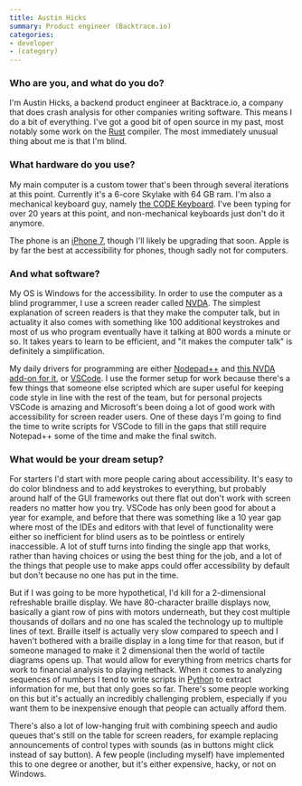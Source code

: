 ```yaml
---
title: Austin Hicks
summary: Product engineer (Backtrace.io)
categories:
- developer 
- (category)
---
```


### Who are you, and what do you do?

I'm Austin Hicks, a backend product engineer at Backtrace.io, a company that does crash analysis for other companies writing software. This means I do a bit of everything. I've got a good bit of open source in my past, most notably some work on the [Rust][] compiler. The most immediately unusual thing about me is that I'm blind.

### What hardware do you use?

My main computer is a custom tower that's been through several iterations at this point. Currently it's a 6-core Skylake with 64 GB ram. I'm also a mechanical keyboard guy, namely [the CODE Keyboard][code]. I've been typing for over 20 years at this point, and non-mechanical keyboards just don't do it anymore.

The phone is an [iPhone 7][iphone-7], though I'll likely be upgrading that soon. Apple is by far the best at accessibility for phones, though sadly not for computers.

### And what software?

My OS is Windows for the accessibility. In order to use the computer as a blind programmer, I use a screen reader called [NVDA](https://www.nvaccess.org/). The simplest explanation of screen readers is that they make the computer talk, but in actuality it also comes with something like 100 additional keystrokes and most of us who program eventually have it talking at 800 words a minute or so. It takes years to learn to be efficient, and "it makes the computer talk" is definitely a simplification.

My daily drivers for programming are either [Nodepad++][notepad-plusplus] and [this NVDA add-on for it][notepad-plus-plus-add-on-for-nvda], or [VSCode][visual-studio-code]. I use the former setup for work because there's a few things that someone else scripted which are super useful for keeping code style in line with the rest of the team, but for personal projects VSCode is amazing and Microsoft's been doing a lot of good work with accessibility for screen reader users. One of these days I'm going to find the time to write scripts for VSCode to fill in the gaps that still require Notepad++ some of the time and make the final switch.

### What would be your dream setup?

For starters I'd start with more people caring about accessibility. It's easy to do color blindness and to add keystrokes to everything, but probably around half of the GUI frameworks out there flat out don't work with screen readers no matter how you try. VSCode has only been good for about a year for example, and before that there was something like a 10 year gap where most of the IDEs and editors with that level of functionality were either so inefficient for blind users as to be pointless or entirely inaccessible. A lot of stuff turns into finding the single app that works, rather than having choices or using the best thing for the job, and a lot of the things that people use to make apps could offer accessibility by default but don't because no one has put in the time.

But if I was going to be more hypothetical, I'd kill for a 2-dimensional refreshable braille display. We have 80-character braille displays now, basically a giant row of pins with motors underneath, but they cost multiple thousands of dollars and no one has scaled the technology up to multiple lines of text. Braille itself is actually very slow compared to speech and I haven't bothered with a braille display in a long time for that reason, but if someone managed to make it 2 dimensional then the world of tactile diagrams opens up. That would allow for everything from metrics charts for work to financial analysis to playing nethack. When it comes to analyzing sequences of numbers I tend to write scripts in [Python][] to extract information for me, but that only goes so far. There's some people working on this but it's actually an incredibly challenging problem, especially if you want them to be inexpensive enough that people can actually afford them.

There's also a lot of low-hanging fruit with combining speech and audio queues that's still on the table for screen readers, for example replacing announcements of control types with sounds (as in buttons might click instead of say button). A few people (including myself) have implemented this to one degree or another, but it's either expensive, hacky, or not on Windows.

[code]: https://codekeyboards.com/ "A mechanical keyboard."
[iphone-7]: https://en.wikipedia.org/wiki/IPhone_7 "A 4.7 inch iOS smartphone."
[notepad-plus-plus-add-on-for-nvda]: https://github.com/derekriemer/nvda-notepadplusplus "An accessibility extension for Notepad++"
[notepad-plusplus]: https://notepad-plus-plus.org/ "A free text/code editor for Windows."
[python]: https://www.python.org/ "An interpreted scripting language."
[rust]: https://www.rust-lang.org/en-US/ "A programming language."
[visual-studio-code]: https://code.visualstudio.com/ "A development IDE."
